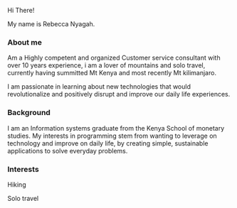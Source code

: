 Hi There!

My name is Rebecca Nyagah.


### About me

Am a Highly competent and organized Customer service consultant with over 10 years experience, i am a lover of mountains and solo travel, currently having summitted Mt Kenya and most recently Mt kilimanjaro.

I am passionate in learning about new technologies that would revolutionalize and positively disrupt and improve our daily life experiences.


### Background

I am an Information systems graduate from the Kenya School of monetary studies.
My interests in programming stem from wanting to leverage on technology and improve on daily life,  by creating simple, sustainable applications to solve everyday problems.

### Interests
Hiking


Solo travel
